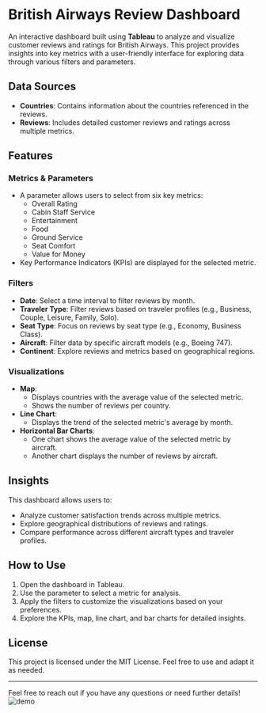 # British Airways Review Dashboard  

An interactive dashboard built using **Tableau** to analyze and visualize customer reviews and ratings for British Airways. This project provides insights into key metrics with a user-friendly interface for exploring data through various filters and parameters.  

## Data Sources  
- **Countries**: Contains information about the countries referenced in the reviews.  
- **Reviews**: Includes detailed customer reviews and ratings across multiple metrics.  

## Features  

### Metrics & Parameters  
- A parameter allows users to select from six key metrics:  
  - Overall Rating  
  - Cabin Staff Service  
  - Entertainment  
  - Food  
  - Ground Service  
  - Seat Comfort  
  - Value for Money  
- Key Performance Indicators (KPIs) are displayed for the selected metric.  

### Filters  
- **Date**: Select a time interval to filter reviews by month.  
- **Traveler Type**: Filter reviews based on traveler profiles (e.g., Business, Couple, Leisure, Family, Solo).  
- **Seat Type**: Focus on reviews by seat type (e.g., Economy, Business Class).  
- **Aircraft**: Filter data by specific aircraft models (e.g., Boeing 747).  
- **Continent**: Explore reviews and metrics based on geographical regions.  

### Visualizations  
- **Map**:  
  - Displays countries with the average value of the selected metric.  
  - Shows the number of reviews per country.  
- **Line Chart**:  
  - Displays the trend of the selected metric's average by month.  
- **Horizontal Bar Charts**:  
  - One chart shows the average value of the selected metric by aircraft.  
  - Another chart displays the number of reviews by aircraft.  

## Insights  
This dashboard allows users to:  
- Analyze customer satisfaction trends across multiple metrics.  
- Explore geographical distributions of reviews and ratings.  
- Compare performance across different aircraft types and traveler profiles.  

## How to Use  
1. Open the dashboard in Tableau.  
2. Use the parameter to select a metric for analysis.  
3. Apply the filters to customize the visualizations based on your preferences.  
4. Explore the KPIs, map, line chart, and bar charts for detailed insights.  

## License  
This project is licensed under the MIT License. Feel free to use and adapt it as needed.  

---

Feel free to reach out if you have any questions or need further details!  
![demo]()
